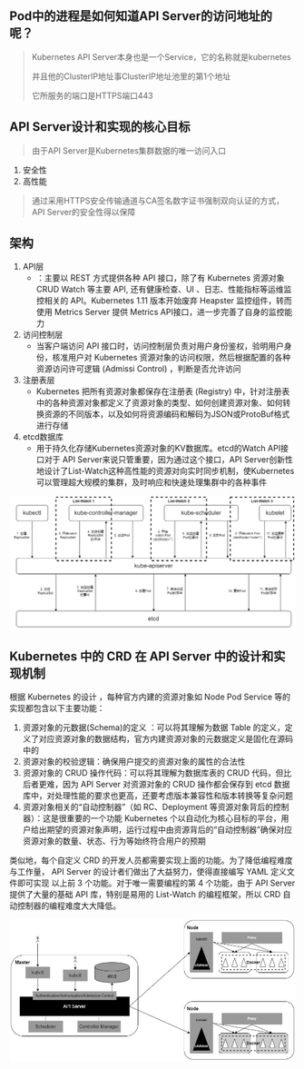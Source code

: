 ## Pod中的进程是如何知道API Server的访问地址的呢？
> Kubernetes API Server本身也是一个Service，它的名称就是kubernetes
> 
> 并且他的ClusterIP地址事ClusterIP地址池里的第1个地址
> 
> 它所服务的端口是HTTPS端口443

## API Server设计和实现的核心目标
> 由于API Server是Kubernetes集群数据的唯一访问入口

1. 安全性
1. 高性能

> 通过采用HTTPS安全传输通道与CA签名数字证书强制双向认证的方式，API Server的安全性得以保障

## 架构
1. API层
    - ：主要以 REST 方式提供各种 API 接口，除了有 Kubernetes 资源对象CRUD Watch 等主要 API, 还有健康检查、UI 、日志、性能指标等运维监控相关的 API。Kubernetes 1.11 版本开始废弃 Heapster 监控组件，转而使用 Metrics Server 提供 Metrics API接口，进一步完善了自身的监控能力
1. 访问控制层
    - 当客户端访问 API 接口时，访问控制层负责对用户身份鉴权，验明用户身份，核准用户对 Kubernetes 资源对象的访问权限，然后根据配置的各种资源访问许可逻辑 (Admissi Control) ，判断是否允许访问
1. 注册表层
    - Kubernetes 把所有资源对象都保存在注册表 (Registry) 中，针对注册表中的各种资源对象都定义了资源对象的类型、如何创建资源对象、如何转换资源的不同版本，以及如何将资源编码和解码为JSON或ProtoBuf格式进行存储
1. etcd数据库
    - 用于持久化存储Kubernetes资源对象的KV数据库。etcd的Watch API接口对于
    API Server来说只管重要，因为通过这个接口，API Server创新性地设计了List-Watch这种高性能的资源对向实时同步机制，使Kubernetes可以管理超大规模的集群，及时响应和快速处理集群中的各种事件

![API Server Dispatch Pod List-Watch](./api-server-pod-dispatch-list-watch.png)


## Kubernetes 中的 CRD 在 API Server 中的设计和实现机制
根据 Kubernetes 的设计 ，每种官方内建的资源对象如 Node Pod Service 等的实现都包含以下主要功能：

1. 资源对象的元数据(Schema)的定义 ：可以将其理解为数据 Table 的定义，定义了对应资源对象的数据结构，官方内建资源对象的元数据定义是固化在源码中的
1. 资源对象的校验逻辑：确保用户提交的资源对象的属性的合法性
1. 资源对象的 CRUD 操作代码：可以将其理解为数据库表的 CRUD 代码，但比后者更难，因为 API Server 对资源对象的 CRUD 操作都会保存到 etcd 数据库中，对处理性能的要求也更高，还要考虑版本兼容性和版本转换等复杂问题
1. 资源对象相关的“自动控制器”（如 RC、Deployment 等资源对象背后的控制器）：这是很重要的一个功能 Kubernetes 个以自动化为核心目标的平台，用户给出期望的资源对象声明，运行过程中由资源背后的“自动控制器”确保对应资源对象的数量、状态、行为等始终符合用户的预期

类似地，每个自定义 CRD 的开发人员都需要实现上面的功能。为了降低编程难度与工作量， API Server 的设计者们做出了大益努力，使得直接编写 YAML 定义文件即可实现
以上前 3 个功能。对于唯一需要编程的第 4 个功能，由于 API Server 提供了大量的基础 API 库，特别是易用的 List-Watch 的编程框架，所以 CRD 自动控制器的编程难度大大降低。

![Kubernetes Structure](./kubernetes-structure.png)

